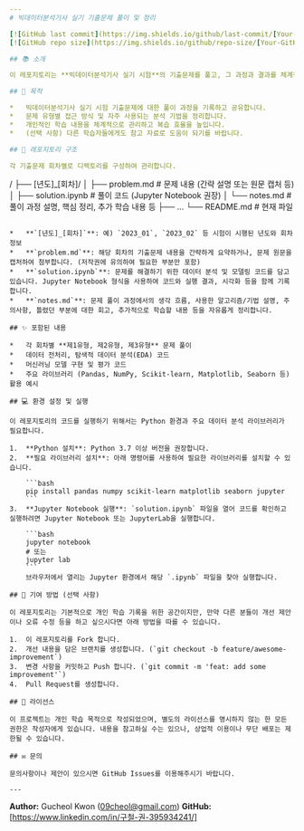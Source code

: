 ```yaml
---
# 빅데이터분석기사 실기 기출문제 풀이 및 정리

[![GitHub last commit](https://img.shields.io/github/last-commit/[Your-GitHub-Username]/[Your-Repository-Name])](https://github.com/[Your-GitHub-Username]/[Your-Repository-Name])
[![GitHub repo size](https://img.shields.io/github/repo-size/[Your-GitHub-Username]/[Your-Repository-Name])](https://github.com/[Your-GitHub-Username]/[Your-Repository-Name])

## 📚 소개

이 레포지토리는 **빅데이터분석기사 실기 시험**의 기출문제를 풀고, 그 과정과 결과를 체계적으로 정리한 내용을 담고 있습니다. 시험 준비 과정에서 기출문제를 반복 학습하고 복습하기 위해 개인적으로 작성한 풀이 및 정리 자료입니다.

## 🎯 목적

*   빅데이터분석기사 실기 시험 기출문제에 대한 풀이 과정을 기록하고 공유합니다.
*   문제 유형별 접근 방식 및 자주 사용되는 분석 기법을 정리합니다.
*   개인적인 학습 내용을 체계적으로 관리하고 복습 효율을 높입니다.
*   (선택 사항) 다른 학습자들에게도 참고 자료로 도움이 되기를 바랍니다.

## 📁 레포지토리 구조

각 기출문제 회차별로 디렉토리를 구성하여 관리합니다.

```
/
├── [년도]_[회차]/
│   ├── problem.md      # 문제 내용 (간략 설명 또는 원문 캡처 등)
│   ├── solution.ipynb  # 풀이 코드 (Jupyter Notebook 권장)
│   └── notes.md        # 풀이 과정 설명, 핵심 정리, 추가 학습 내용 등
├── ...
└── README.md           # 현재 파일
```

*   **`[년도]_[회차]`**: 예) `2023_01`, `2023_02` 등 시험이 시행된 년도와 회차 정보
*   **`problem.md`**: 해당 회차의 기출문제 내용을 간략하게 요약하거나, 문제 원문을 캡처하여 첨부합니다. (저작권에 유의하여 필요한 부분만 포함)
*   **`solution.ipynb`**: 문제를 해결하기 위한 데이터 분석 및 모델링 코드를 담고 있습니다. Jupyter Notebook 형식을 사용하여 코드와 실행 결과, 시각화 등을 함께 기록합니다.
*   **`notes.md`**: 문제 풀이 과정에서의 생각 흐름, 사용한 알고리즘/기법 설명, 주의사항, 틀렸던 부분에 대한 회고, 추가적으로 학습할 내용 등을 자유롭게 정리합니다.

## ✨ 포함된 내용

*   각 회차별 **제1유형, 제2유형, 제3유형** 문제 풀이
*   데이터 전처리, 탐색적 데이터 분석(EDA) 코드
*   머신러닝 모델 구현 및 평가 코드
*   주요 라이브러리 (Pandas, NumPy, Scikit-learn, Matplotlib, Seaborn 등) 활용 예시

## 💻 환경 설정 및 실행

이 레포지토리의 코드를 실행하기 위해서는 Python 환경과 주요 데이터 분석 라이브러리가 필요합니다.

1.  **Python 설치**: Python 3.7 이상 버전을 권장합니다.
2.  **필요 라이브러리 설치**: 아래 명령어를 사용하여 필요한 라이브러리를 설치할 수 있습니다.

    ```bash
    pip install pandas numpy scikit-learn matplotlib seaborn jupyter
    ```
3.  **Jupyter Notebook 실행**: `solution.ipynb` 파일을 열어 코드를 확인하고 실행하려면 Jupyter Notebook 또는 JupyterLab을 실행합니다.

    ```bash
    jupyter notebook
    # 또는
    jupyter lab
    ```
    브라우저에서 열리는 Jupyter 환경에서 해당 `.ipynb` 파일을 찾아 실행합니다.

## 🤝 기여 방법 (선택 사항)

이 레포지토리는 기본적으로 개인 학습 기록을 위한 공간이지만, 만약 다른 분들이 개선 제안이나 오류 수정 등을 하고 싶으시다면 아래 방법을 따를 수 있습니다.

1.  이 레포지토리를 Fork 합니다.
2.  개선 내용을 담은 브랜치를 생성합니다. (`git checkout -b feature/awesome-improvement`)
3.  변경 사항을 커밋하고 Push 합니다. (`git commit -m 'feat: add some improvement'`)
4.  Pull Request를 생성합니다.

## 📝 라이선스

이 프로젝트는 개인 학습 목적으로 작성되었으며, 별도의 라이선스를 명시하지 않는 한 모든 권한은 작성자에게 있습니다. 내용을 참고하실 수는 있으나, 상업적 이용이나 무단 배포는 제한될 수 있습니다.

## ✉️ 문의

문의사항이나 제안이 있으시면 GitHub Issues를 이용해주시기 바랍니다.

---
```


**Author:** Gucheol Kwon (09cheol@gmail.com)
**GitHub:** [https://www.linkedin.com/in/구철-권-395934241/]
```
